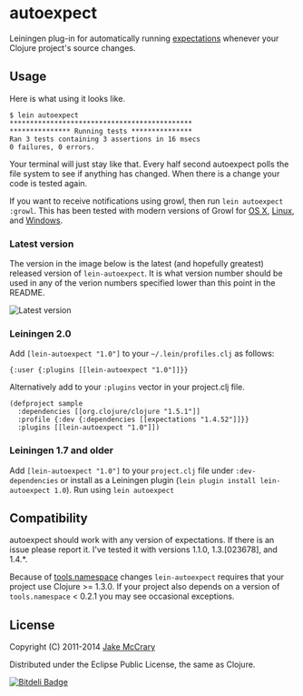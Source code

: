 # autoexpect

Leiningen plug-in for automatically running [expectations](https://github.com/jaycfields/expectations) whenever your Clojure project's source changes.

## Usage

Here is what using it looks like. 

    $ lein autoexpect
    *********************************************
    *************** Running tests ***************
    Ran 3 tests containing 3 assertions in 16 msecs
    0 failures, 0 errors.

Your terminal will just stay like that. Every half second autoexpect
polls the file system to see if anything has changed. When there is a
change your code is tested again.

If you want to receive notifications using growl, then run `lein
autoexpect :growl`. This has been tested with modern versions of Growl
for [OS X](http://growl.info/),
[Linux](http://mattn.github.com/growl-for-linux/), and
[Windows](http://growlforwindows.com/).

### Latest version

The version in the image below is the latest (and hopefully greatest) released version of `lein-autoexpect`. It is what version number should be used in any of the verion numbers specified lower than this point in the README.

![Latest version](https://clojars.org/lein-autoexpect/latest-version.svg)

### Leiningen 2.0

Add `[lein-autoexpect "1.0"]` to your `~/.lein/profiles.clj` as
follows:

    {:user {:plugins [[lein-autoexpect "1.0"]]}}
    
Alternatively add to your `:plugins` vector in your project.clj file.
   
    (defproject sample
      :dependencies [[org.clojure/clojure "1.5.1"]]
      :profile {:dev {:dependencies [[expectations "1.4.52"]]}}
      :plugins [[lein-autoexpect "1.0"]])

### Leiningen 1.7 and older

Add `[lein-autoexpect "1.0"]` to your `project.clj` file under `:dev-dependencies` or install as a Leiningen plugin (`lein plugin install lein-autoexpect 1.0`). Run using `lein autoexpect`


## Compatibility

autoexpect should work with any version of expectations. If there is
an issue please report it. I've tested it with versions 1.1.0, 1.3.[023678], and 1.4.*.

Because of
[tools.namespace](https://github.com/clojure/tools.namespace) changes
`lein-autoexpect` requires that your project use Clojure >= 1.3.0. If
your project also depends on a version of `tools.namespace` < 0.2.1
you may see occasional exceptions.

## License

Copyright (C) 2011-2014 [Jake McCrary](http://jakemccrary.com)

Distributed under the Eclipse Public License, the same as Clojure.


[![Bitdeli Badge](https://d2weczhvl823v0.cloudfront.net/jakemcc/lein-autoexpect/trend.png)](https://bitdeli.com/free "Bitdeli Badge")

